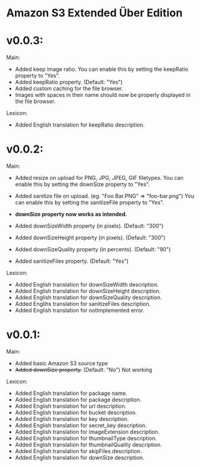 Amazon S3 Extended Über Edition
==========
v0.0.3:
==========
Main:
- Added keep image ratio.
  You can enable this by setting the keepRatio property to "Yes".
- Added keepRatio property. (Default: "Yes")
- Added custom caching for the file browser.
- Images with spaces in their name should now be properly displayed in the file browser.

Lexicon:
- Added English translation for keepRatio description.


v0.0.2:
==========
Main:
- Added resize on upload for PNG, JPG, JPEG, GIF filetypes.
  You can enable this by setting the downSize property to "Yes".

- Added sanitize file on upload. (eg. "Foo Bar.PNG" => "foo-bar.png")
  You can enable this by setting the sanitizeFile property to "Yes".

- **downSize property now works as intended.**

- Added downSizeWidth property (in pixels). (Default: "300")
- Added downSizeHeight property (in pixels). (Default: "300")
- Added downSizeQuality property (in percents). (Default: "90")
- Added sanitizeFiles property. (Default: "Yes")

Lexicon:
- Added English translation for downSizeWidth description.
- Added English translation for downSizeHeight description.
- Added English translation for downSizeQuality description.
- Added Englihs translation for sanitizeFiles description.
- Added English translation for notImplemented error.


v0.0.1:
==========
Main:
- Added basic Amazon S3 source type
- ~~Added downSize property.~~ (Default: "No") Not working

Lexicon:
- Added English translation for package name.
- Added English translation for package description.
- Added English translation for url description.
- Added English translation for bucket description.
- Added English translation for key description.
- Added English translation for secret_key description.
- Added English translation for imageExtension description.
- Added English translation for thumbnailType description.
- Added English translation for thumbnailQuality description.
- Added English translation for skipFiles description.
- Added English translation for downSize description.